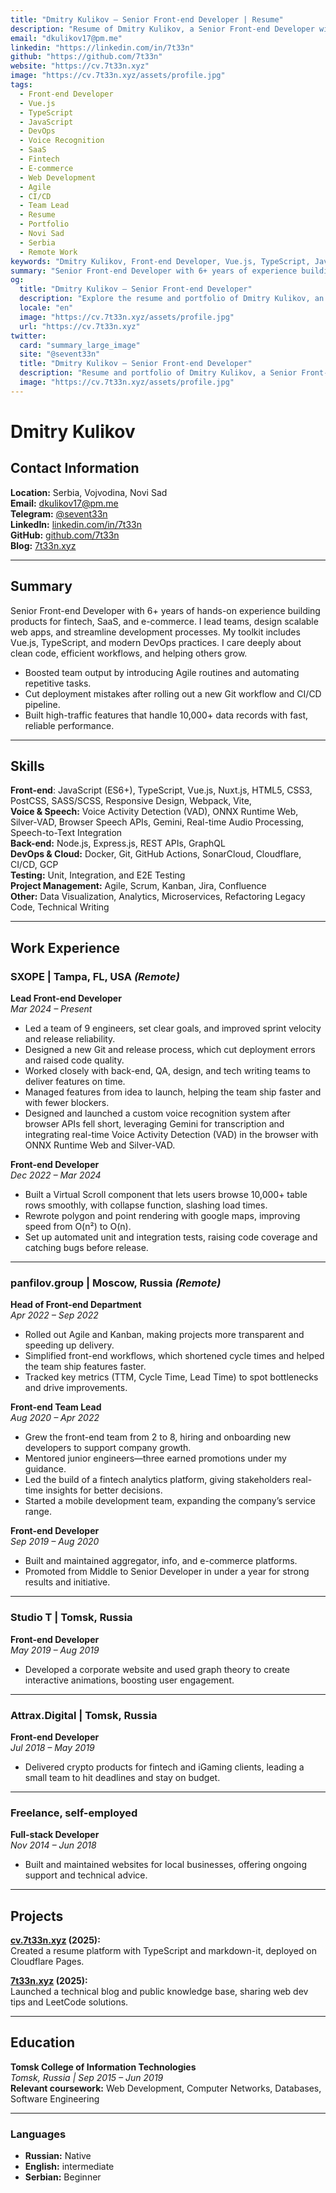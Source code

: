 ```yaml
---
title: "Dmitry Kulikov – Senior Front-end Developer | Resume"
description: "Resume of Dmitry Kulikov, a Senior Front-end Developer with 6+ years of experience in fintech, SaaS, and e-commerce. Expert in Vue.js, TypeScript, DevOps, and scalable web applications. Based in Novi Sad, Serbia."
email: "dkulikov17@pm.me"
linkedin: "https://linkedin.com/in/7t33n"
github: "https://github.com/7t33n"
website: "https://cv.7t33n.xyz"
image: "https://cv.7t33n.xyz/assets/profile.jpg"
tags:
  - Front-end Developer
  - Vue.js
  - TypeScript
  - JavaScript
  - DevOps
  - Voice Recognition
  - SaaS
  - Fintech
  - E-commerce
  - Web Development
  - Agile
  - CI/CD
  - Team Lead
  - Resume
  - Portfolio
  - Novi Sad
  - Serbia
  - Remote Work
keywords: "Dmitry Kulikov, Front-end Developer, Vue.js, TypeScript, JavaScript, DevOps, SaaS, Fintech, E-commerce, Resume, Portfolio, Novi Sad, Serbia, Remote Developer, Agile, CI/CD, Team Lead"
summary: "Senior Front-end Developer with 6+ years of experience building scalable web applications for fintech, SaaS, and e-commerce. Skilled in Vue.js, TypeScript, DevOps, and team leadership. Based in Novi Sad, Serbia."
og:
  title: "Dmitry Kulikov – Senior Front-end Developer"
  description: "Explore the resume and portfolio of Dmitry Kulikov, an experienced front-end engineer specializing in Vue.js, TypeScript, and scalable web solutions."
  locale: "en"
  image: "https://cv.7t33n.xyz/assets/profile.jpg" 
  url: "https://cv.7t33n.xyz"
twitter:
  card: "summary_large_image"
  site: "@sevent33n"
  title: "Dmitry Kulikov – Senior Front-end Developer"
  description: "Resume and portfolio of Dmitry Kulikov, a Senior Front-end Developer with expertise in Vue.js, TypeScript, and DevOps."
  image: "https://cv.7t33n.xyz/assets/profile.jpg"
---
```


# Dmitry Kulikov

## Contact Information

**Location:** Serbia, Vojvodina, Novi Sad  
**Email:** [dkulikov17@pm.me](mailto:dkulikov17@pm.me)  
**Telegram:** [@sevent33n](https://t.me/sevent33n)  
**LinkedIn:** [linkedin.com/in/7t33n](https://linkedin.com/in/7t33n)  
**GitHub:** [github.com/7t33n](https://github.com/7t33n)  
**Blog:** [7t33n.xyz](https://7t33n.xyz)

---

## Summary

Senior Front-end Developer with 6+ years of hands-on experience building products for fintech, SaaS, and e-commerce. I lead teams, design scalable web apps, and streamline development processes. My toolkit includes Vue.js, TypeScript, and modern DevOps practices. I care deeply about clean code, efficient workflows, and helping others grow.
- Boosted team output by introducing Agile routines and automating repetitive tasks.
- Cut deployment mistakes after rolling out a new Git workflow and CI/CD pipeline.
- Built high-traffic features that handle 10,000+ data records with fast, reliable performance.

---

## Skills

**Front-end**: JavaScript (ES6+), TypeScript, Vue.js, Nuxt.js, HTML5, CSS3, PostCSS, SASS/SCSS, Responsive Design, Webpack, Vite,  
**Voice & Speech:** Voice Activity Detection (VAD), ONNX Runtime Web, Silver-VAD, Browser Speech APIs, Gemini, Real-time Audio Processing, Speech-to-Text Integration  
**Back-end:** Node.js, Express.js, REST APIs, GraphQL  
**DevOps & Cloud:** Docker, Git, GitHub Actions, SonarCloud, Cloudflare, CI/CD, GCP  
**Testing:** Unit, Integration, and E2E Testing  
**Project Management:** Agile, Scrum, Kanban, Jira, Confluence  
**Other:** Data Visualization, Analytics, Microservices, Refactoring Legacy Code, Technical Writing

---

## Work Experience

### SXOPE | Tampa, FL, USA _(Remote)_

**Lead Front-end Developer**  
_Mar 2024 – Present_

- Led a team of 9 engineers, set clear goals, and improved sprint velocity and release reliability.
- Designed a new Git and release process, which cut deployment errors and raised code quality.
- Worked closely with back-end, QA, design, and tech writing teams to deliver features on time.
- Managed features from idea to launch, helping the team ship faster and with fewer blockers.
- Designed and launched a custom voice recognition system after browser APIs fell short, leveraging Gemini for transcription and integrating real-time Voice Activity Detection (VAD) in the browser with ONNX Runtime Web and Silver-VAD. 

**Front-end Developer**  
_Dec 2022 – Mar 2024_

- Built a Virtual Scroll component that lets users browse 10,000+ table rows smoothly, with collapse function, slashing load times.
- Rewrote polygon and point rendering with google maps, improving speed from O(n²) to O(n).
- Set up automated unit and integration tests, raising code coverage and catching bugs before release.

---

### panfilov.group | Moscow, Russia _(Remote)_

**Head of Front-end Department**  
_Apr 2022 – Sep 2022_

- Rolled out Agile and Kanban, making projects more transparent and speeding up delivery.
- Simplified front-end workflows, which shortened cycle times and helped the team ship features faster.
- Tracked key metrics (TTM, Cycle Time, Lead Time) to spot bottlenecks and drive improvements.

**Front-end Team Lead**  
_Aug 2020 – Apr 2022_

- Grew the front-end team from 2 to 8, hiring and onboarding new developers to support company growth.
- Mentored junior engineers—three earned promotions under my guidance.
- Led the build of a fintech analytics platform, giving stakeholders real-time insights for better decisions.
- Started a mobile development team, expanding the company’s service range.

**Front-end Developer**  
_Sep 2019 – Aug 2020_

- Built and maintained aggregator, info, and e-commerce platforms.
- Promoted from Middle to Senior Developer in under a year for strong results and initiative.

---

### Studio T | Tomsk, Russia

**Front-end Developer**  
_May 2019 – Aug 2019_

- Developed a corporate website and used graph theory to create interactive animations, boosting user engagement.

---

### Attrax.Digital | Tomsk, Russia

**Front-end Developer**  
_Jul 2018 – May 2019_

- Delivered crypto products for fintech and iGaming clients, leading a small team to hit deadlines and stay on budget.

---

### Freelance, self-employed

**Full-stack Developer**  
_Nov 2014 – Jun 2018_

- Built and maintained websites for local businesses, offering ongoing support and technical advice.
    
---

## Projects

**[cv.7t33n.xyz](https://cv.7t33n.xyz) (2025):**  
Created a resume platform with TypeScript and markdown-it, deployed on Cloudflare Pages.

**[7t33n.xyz](https://7t33n.xyz) (2025):**  
Launched a technical blog and public knowledge base, sharing web dev tips and LeetCode solutions.

---

## Education

**Tomsk College of Information Technologies**  
_Tomsk, Russia | Sep 2015 – Jun 2019_  
**Relevant coursework:** Web Development, Computer Networks, Databases, Software Engineering

---

### Languages

- **Russian:** Native
- **English:** intermediate
- **Serbian:** Beginner
    
